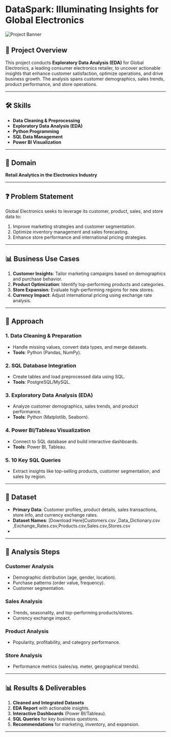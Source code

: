 # DataSpark: Illuminating Insights for Global Electronics

![Project Banner]()  


## 📌 Project Overview
This project conducts **Exploratory Data Analysis (EDA)** for Global Electronics, a leading consumer electronics retailer, to uncover actionable insights that enhance customer satisfaction, optimize operations, and drive business growth. The analysis spans customer demographics, sales trends, product performance, and store operations.

---

## 🛠 Skills
- **Data Cleaning & Preprocessing**  
- **Exploratory Data Analysis (EDA)**  
- **Python Programming**  
- **SQL Data Management**  
- **Power BI Visualization**  

---

## 🎯 Domain
**Retail Analytics in the Electronics Industry**

---

## ❓ Problem Statement
Global Electronics seeks to leverage its customer, product, sales, and store data to:  
1. Improve marketing strategies and customer segmentation.  
2. Optimize inventory management and sales forecasting.  
3. Enhance store performance and international pricing strategies.  

---

## 📊 Business Use Cases
1. **Customer Insights**: Tailor marketing campaigns based on demographics and purchase behavior.  
2. **Product Optimization**: Identify top-performing products and categories.  
3. **Store Expansion**: Evaluate high-performing regions for new stores.  
4. **Currency Impact**: Adjust international pricing using exchange rate analysis.  

---

## 🚀 Approach
### 1. **Data Cleaning & Preparation**
- Handle missing values, convert data types, and merge datasets.
- **Tools**: Python (Pandas, NumPy).

### 2. **SQL Database Integration**
- Create tables and load preprocessed data using SQL.
- **Tools**: PostgreSQL/MySQL.

### 3. **Exploratory Data Analysis (EDA)**
- Analyze customer demographics, sales trends, and product performance.
- **Tools**: Python (Matplotlib, Seaborn).

### 4. **Power BI/Tableau Visualization**
- Connect to SQL database and build interactive dashboards.
- **Tools**: Power BI, Tableau.

### 5. **10 Key SQL Queries**
- Extract insights like top-selling products, customer segmentation, and sales by region.

---

## 📂 Dataset
- **Primary Data**: Customer profiles, product details, sales transactions, store info, and currency exchange rates.  
- **Dataset Names**: [Download Here]Customers.csv  ,Data_Dictionary.csv ,Exchange_Rates.csv,Products.csv,Sales.csv,Stores.csv
- 

---

## 📝 Analysis Steps
### **Customer Analysis**
- Demographic distribution (age, gender, location).  
- Purchase patterns (order value, frequency).  
- Customer segmentation.  

### **Sales Analysis**
- Trends, seasonality, and top-performing products/stores.  
- Currency exchange impact.  

### **Product Analysis**
- Popularity, profitability, and category performance.  

### **Store Analysis**
- Performance metrics (sales/sq. meter, geographical trends).  

---

## 📊 Results & Deliverables
1. **Cleaned and Integrated Datasets**  
2. **EDA Report** with actionable insights.  
3. **Interactive Dashboards** (Power BI/Tableau).  
4. **SQL Queries** for key business questions.  
5. **Recommendations** for marketing, inventory, and expansion.  

---
